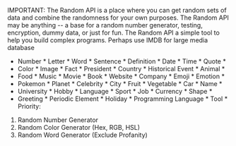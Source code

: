 IMPORTANT: The Random API is a place where you can get random sets of
data and combine the randomness for your own purposes. The Random API may
be anything -- a base for a random number generator, testing, encryption,
dummy data, or just for fun. The Random API a simple tool to help you
build complex programs.
Perhaps use IMDB for large media database
* Number * Letter * Word * Sentence * Definition * Date * Time * Quote *
* Color * Image * Fact * President * Country * Historical Event * Animal *
* Food * Music * Movie * Book * Website * Company * Emoji * Emotion *
* Pokemon * Planet * Celebrity * City * Fruit * Vegetable * Car * Name *
* University * Hobby * Language * Sport * Job * Currency * Shape *
* Greeting * Periodic Element * Holiday * Programming Language * Tool *
Priority:
1. Random Number Generator
2. Random Color Generator (Hex, RGB, HSL)
3. Random Word Generator (Exclude Profanity)
